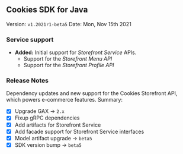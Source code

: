 
## Cookies SDK for Java

Version: `v1.2021r1-beta5`
Date: Mon, Nov 15th 2021


### Service support

- **Added:** Initial support for _Storefront Service_ APIs.
  - Support for the _Storefront Menu API_
  - Support for the _Storefront Profile API_


### Release Notes

Dependency updates and new support for the Cookies Storefront API, which powers e-commerce features. Summary:

- [x] Upgrade GAX -> `2.x`
- [x] Fixup gRPC dependencies
- [x] Add artifacts for Storefront Service
- [x] Add facade support for Storefront Service interfaces
- [x] Model artifact upgrade -> `beta5`
- [x] SDK version bump -> `beta5`
